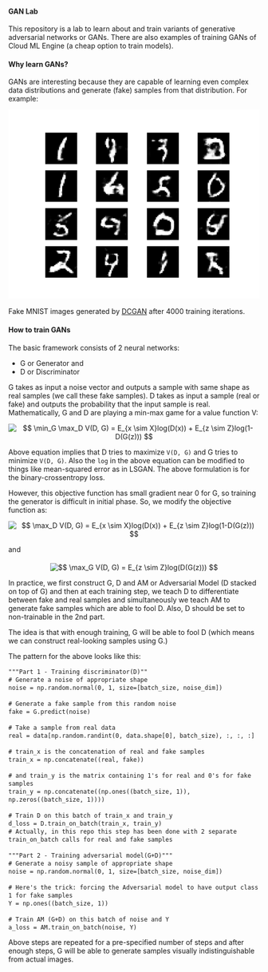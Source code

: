 

#### GAN Lab
This repository is a lab to learn about and train variants of generative adversarial networks or GANs. There are also examples of training GANs of Cloud ML Engine (a cheap option to train models).

#### Why learn GANs?
GANs are interesting because they are capable of learning even complex data distributions and generate (fake) samples from that distribution. For example:

<img src="DCGAN_Keras/plots/step_3999.png">

Fake MNIST images generated by [DCGAN](https://arxiv.org/abs/1511.06434) after 4000 training iterations.

#### How to train GANs

The basic framework consists of 2 neural networks:
- G or Generator and
- D or Discriminator

G takes as input a noise vector and outputs a sample with same shape as real samples (we call these fake samples). D takes as input a sample (real or fake) and outputs the probability that the input sample is real. Mathematically, G and D are playing a min-max game for a value function V:

<p align="center"><img alt="$$&#10;\min_G \max_D V(D, G) = E_{x \sim X}log(D(x)) + E_{z \sim Z}log(1-D(G(z)))&#10;$$" src="svgs/8757f92be9cadec1ad2f37fb764164cb.svg" align="middle" width="442.21943865pt" height="22.931502pt"/></p>

Above equation implies that D tries to maximize `V(D, G)` and G tries to minimize `V(D, G)`. Also the `log` in the above equation can be modified to things like mean-squared error as in LSGAN. The above formulation is for the binary-crossentropy loss.

However, this objective function has small gradient near 0 for G, so training the generator is difficult in initial phase.
So, we modify the objective function as:

<p align="center"><img alt="$$&#10;\max_D V(D, G) = E_{x \sim X}log(D(x)) + E_{z \sim Z}log(1-D(G(z)))&#10;$$" src="svgs/b0db1385416d1e67965fd23834ba6054.svg" align="middle" width="412.0824345pt" height="22.931502pt"/></p>

and

<p align="center"><img alt="$$&#10;\max_G V(D, G) =  E_{z \sim Z}log(D(G(z)))&#10;$$" src="svgs/1025800f714dffd79e3ceddf7a7ff237.svg" align="middle" width="250.66231574999998pt" height="22.931502pt"/></p>

In practice, we first construct G, D and AM or Adversarial Model (D stacked on top of G) and then at each training step, we teach D to differentiate between fake and real samples and simultaneously we teach AM to generate fake samples which are able to fool D. Also, D should be set to non-trainable in the 2nd part.

The idea is that with enough training, G will be able to fool D (which means we can construct real-looking samples using G.)

<!-- Ideally after training D should reach 50% accuracy and AM should reach 100% accuracy because at that point, G is able to fool D with all the samples (hence the 100% accuracy for AM) and D classifies all the real and fake samples as real (hence the 50% accuracy for D). -->

The pattern for the above looks like this:

```
"""Part 1 - Training discriminator(D)""
# Generate a noise of appropriate shape
noise = np.random.normal(0, 1, size=[batch_size, noise_dim])

# Generate a fake sample from this random noise
fake = G.predict(noise)

# Take a sample from real data
real = data[np.random.randint(0, data.shape[0], batch_size), :, :, :]

# train_x is the concatenation of real and fake samples
train_x = np.concatenate((real, fake))

# and train_y is the matrix containing 1's for real and 0's for fake samples
train_y = np.concatenate((np.ones((batch_size, 1)), np.zeros((batch_size, 1))))

# Train D on this batch of train_x and train_y
d_loss = D.train_on_batch(train_x, train_y)
# Actually, in this repo this step has been done with 2 separate train_on_batch calls for real and fake samples

"""Part 2 - Training adversarial model(G+D)"""
# Generate a noisy sample of appropriate shape
noise = np.random.normal(0, 1, size=[batch_size, noise_dim])

# Here's the trick: forcing the Adversarial model to have output class 1 for fake samples
Y = np.ones((batch_size, 1))

# Train AM (G+D) on this batch of noise and Y
a_loss = AM.train_on_batch(noise, Y)
```
Above steps are repeated for a pre-specified number of steps and after enough steps, G will be able to generate samples visually indistinguishable from actual images.



<!-- #### The GAN Class
I have created a `GAN` class in `gan.py` which takes in its constructor, a generator and a discriminator as arguments.
Both of these need to be Keras' `Model` objects
It contains methods `makeGAN` and `train` which can be called on a `GAN` object to create GAN from G and D and then train it.
The API for this class is not direct though and it must be defined by inheritance.
For example you would use this class in this way:
```
from gan import GAN
class demoGAN(GAN):
    def __init__(self, kwargs):
        self.G = self.Generator()
        self.D = self.Discriminator()
        super().__init__(kwargs)
    def Generator(self):
        # Generator model goes here
        pass
    def Discriminator(self):
        # Discriminator model goes here
        pass

demo_gan = demoGAN()
demo_gan.makeGAN()
demo_gan.train()
```
I have included a complete example in `example.py` to use this class.
My hope is that this class will make experimentation much faster because now new `GAN` objects can inherit all the boilerplate methods for making and training GANs from the `GAN` class.
Contributions and feedbacks of all kind are more than welcome; they are encouraged. -->




<!--
python3 -m readme2tex  --output out.md eqns.md
-->
